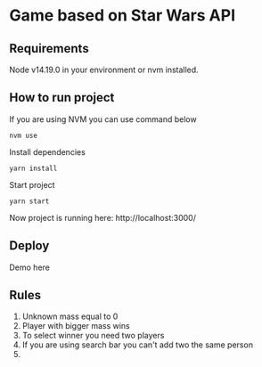 # Game based on Star Wars API

## Requirements

Node v14.19.0 in your environment or nvm installed.

## How to run project

If you are using NVM you can use command below

```
nvm use
```

Install dependencies 
```
yarn install
```

Start project
```
yarn start
```

Now project is running here: http://localhost:3000/

## Deploy

<a link="https://swapi-react.pages.dev/" target="_blank"> Demo here </a>

## Rules

1. Unknown mass equal to 0
2. Player with bigger mass wins
3. To select winner you need two players
4. If you are using search bar you can't add two the same person
5. 
